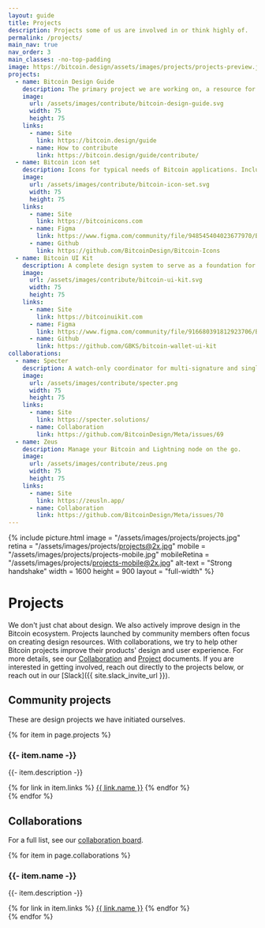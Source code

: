 ```yaml
---
layout: guide
title: Projects
description: Projects some of us are involved in or think highly of.
permalink: /projects/
main_nav: true
nav_order: 3
main_classes: -no-top-padding
image: https://bitcoin.design/assets/images/projects/projects-preview.jpg
projects:
  - name: Bitcoin Design Guide
    description: The primary project we are working on, a resource for designers to create better Bitcoin products faster.
    image:
      url: /assets/images/contribute/bitcoin-design-guide.svg
      width: 75
      height: 75
    links:
      - name: Site
        link: https://bitcoin.design/guide
      - name: How to contribute
        link: https://bitcoin.design/guide/contribute/
  - name: Bitcoin icon set
    description: Icons for typical needs of Bitcoin applications. Includes common generic icons like arrows, and more unique ones like a wallet, keys, mining, and Bitcoin symbols.
    image:
      url: /assets/images/contribute/bitcoin-icon-set.svg
      width: 75
      height: 75
    links:
      - name: Site
        link: https://bitcoinicons.com
      - name: Figma
        link: https://www.figma.com/community/file/948545404023677970/Bitcoin-icon-set
      - name: Github
        link: https://github.com/BitcoinDesign/Bitcoin-Icons
  - name: Bitcoin UI Kit
    description: A complete design system to serve as a foundation for wallet concepts, prototypes and application development.
    image:
      url: /assets/images/contribute/bitcoin-ui-kit.svg
      width: 75
      height: 75
    links:
      - name: Site
        link: https://bitcoinuikit.com
      - name: Figma
        link: https://www.figma.com/community/file/916680391812923706/Bitcoin-Wallet-UI-Kit-(work-in-progress)
      - name: Github
        link: https://github.com/GBKS/bitcoin-wallet-ui-kit
collaborations:
  - name: Specter
    description: A watch-only coordinator for multi-signature and single-key Bitcoin wallets.
    image:
      url: /assets/images/contribute/specter.png
      width: 75
      height: 75
    links:
      - name: Site
        link: https://specter.solutions/
      - name: Collaboration
        link: https://github.com/BitcoinDesign/Meta/issues/69
  - name: Zeus
    description: Manage your Bitcoin and Lightning node on the go.
    image:
      url: /assets/images/contribute/zeus.png
      width: 75
      height: 75
    links:
      - name: Site
        link: https://zeusln.app/
      - name: Collaboration
        link: https://github.com/BitcoinDesign/Meta/issues/70
---
```


<!--

Editor's notes

Header illustration source:
https://www.figma.com/file/qzvCvqhSRx3Jq8aywaSjlr/Bitcoin-Design-Guide-Illustrations-CO?node-id=1127%3A7710

-->

{% include picture.html
   image = "/assets/images/projects/projects.jpg"
   retina = "/assets/images/projects/projects@2x.jpg"
   mobile = "/assets/images/projects/projects-mobile.jpg"
   mobileRetina = "/assets/images/projects/projects-mobile@2x.jpg"
   alt-text = "Strong handshake"
   width = 1600
   height = 900
   layout = "full-width"
%}

# Projects

We don't just chat about design. We also actively improve design in the Bitcoin ecosystem. Projects launched by community members often focus on creating design resources. With collaborations, we try to help other Bitcoin projects improve their products' design and user experience. For more details, see our [Collaboration](https://github.com/BitcoinDesign/Meta/blob/master/Collaboration.md) and [Project](https://github.com/BitcoinDesign/Meta/blob/master/Projects.md) documents. If you are interested in getting involved, reach out directly to the projects below, or reach out in our [Slack]({{ site.slack_invite_url }}).

## Community projects

These are design projects we have initiated ourselves.

<div class="project-grid">
{% for item in page.projects %}
      <div class="project-grid-item">
        <div class="project-grid-item-image">
          <img src="{{ item.image.url | relative_url }}" width="{{ item.image.width }}" height="{{ item.image.height }}" alt="" />
        </div>
        <h3>{{- item.name -}}</h3>
        <p>{{- item.description -}}</p>
        <div class="links">
          {% for link in item.links %}
            <a href="{{- link.link -}}" target="_blank" rel="noopener">{{ link.name }}</a>
          {% endfor %}
        </div>
      </div>
{% endfor %}
</div>

## Collaborations

For a full list, see our [collaboration board](https://github.com/BitcoinDesign/Meta/projects/2).

<div class="project-grid">
{% for item in page.collaborations %}
      <div class="project-grid-item">
        <div class="project-grid-item-image">
          <img src="{{ item.image.url | relative_url }}" width="{{ item.image.width }}" height="{{ item.image.height }}" alt="" />
        </div>
        <h3>{{- item.name -}}</h3>
        <p>{{- item.description -}}</p>
        <div class="links">
          {% for link in item.links %}
            <a href="{{- link.link -}}" target="_blank" rel="noopener">{{ link.name }}</a>
          {% endfor %}
      </div>
      </div>
{% endfor %}
</div>
